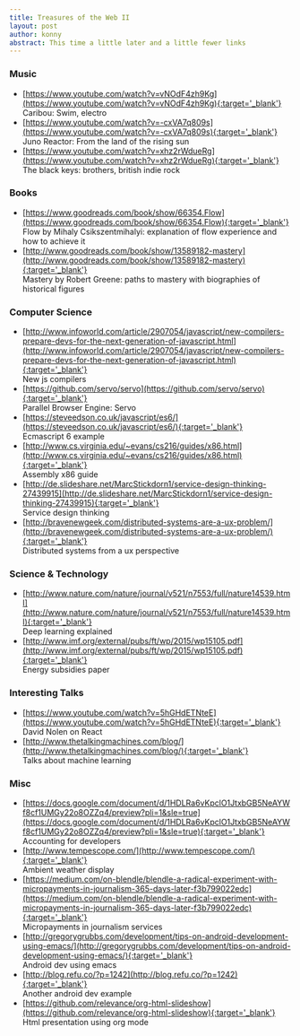 ```yaml
---
title: Treasures of the Web II
layout: post
author: konny
abstract: This time a little later and a little fewer links
---
```


### Music
- [https://www.youtube.com/watch?v=vNOdF4zh9Kg](https://www.youtube.com/watch?v=vNOdF4zh9Kg){:target='_blank'}   
    Caribou: Swim, electro
- [https://www.youtube.com/watch?v=-cxVA7q809s](https://www.youtube.com/watch?v=-cxVA7q809s){:target='_blank'}   
    Juno Reactor: From the land of the rising sun
- [https://www.youtube.com/watch?v=xhz2rWdueRg](https://www.youtube.com/watch?v=xhz2rWdueRg){:target='_blank'}   
    The black keys: brothers, british indie rock

### Books
- [https://www.goodreads.com/book/show/66354.Flow](https://www.goodreads.com/book/show/66354.Flow){:target='_blank'}   
    Flow by Mihaly Csikszentmihalyi: explanation of flow experience and how to achieve it
- [http://www.goodreads.com/book/show/13589182-mastery](http://www.goodreads.com/book/show/13589182-mastery){:target='_blank'}   
    Mastery by Robert Greene: paths to mastery with biographies of historical figures

### Computer Science
- [http://www.infoworld.com/article/2907054/javascript/new-compilers-prepare-devs-for-the-next-generation-of-javascript.html](http://www.infoworld.com/article/2907054/javascript/new-compilers-prepare-devs-for-the-next-generation-of-javascript.html){:target='_blank'}   
    New js compilers
- [https://github.com/servo/servo](https://github.com/servo/servo){:target='_blank'}   
    Parallel Browser Engine: Servo
- [https://steveedson.co.uk/javascript/es6/](https://steveedson.co.uk/javascript/es6/){:target='_blank'}   
    Ecmascript 6 example
- [http://www.cs.virginia.edu/~evans/cs216/guides/x86.html](http://www.cs.virginia.edu/~evans/cs216/guides/x86.html){:target='_blank'}   
    Assembly x86 guide
- [http://de.slideshare.net/MarcStickdorn1/service-design-thinking-27439915](http://de.slideshare.net/MarcStickdorn1/service-design-thinking-27439915){:target='_blank'}   
    Service design thinking
- [http://bravenewgeek.com/distributed-systems-are-a-ux-problem/](http://bravenewgeek.com/distributed-systems-are-a-ux-problem/){:target='_blank'}   
    Distributed systems from a ux perspective

### Science & Technology
- [http://www.nature.com/nature/journal/v521/n7553/full/nature14539.html](http://www.nature.com/nature/journal/v521/n7553/full/nature14539.html){:target='_blank'}   
    Deep learning explained
- [http://www.imf.org/external/pubs/ft/wp/2015/wp15105.pdf](http://www.imf.org/external/pubs/ft/wp/2015/wp15105.pdf){:target='_blank'}   
    Energy subsidies paper

### Interesting Talks
- [https://www.youtube.com/watch?v=5hGHdETNteE](https://www.youtube.com/watch?v=5hGHdETNteE){:target='_blank'}   
    David Nolen on React
- [http://www.thetalkingmachines.com/blog/](http://www.thetalkingmachines.com/blog/){:target='_blank'}   
    Talks about machine learning

### Misc
- [https://docs.google.com/document/d/1HDLRa6vKpclO1JtxbGB5NeAYWf8cf1UMGy22o8OZZq4/preview?pli=1&sle=true](https://docs.google.com/document/d/1HDLRa6vKpclO1JtxbGB5NeAYWf8cf1UMGy22o8OZZq4/preview?pli=1&sle=true){:target='_blank'}   
    Accounting for developers
- [http://www.tempescope.com/](http://www.tempescope.com/){:target='_blank'}   
    Ambient weather display
- [https://medium.com/on-blendle/blendle-a-radical-experiment-with-micropayments-in-journalism-365-days-later-f3b799022edc](https://medium.com/on-blendle/blendle-a-radical-experiment-with-micropayments-in-journalism-365-days-later-f3b799022edc){:target='_blank'}   
    Micropayments in journalism services
- [http://gregorygrubbs.com/development/tips-on-android-development-using-emacs/](http://gregorygrubbs.com/development/tips-on-android-development-using-emacs/){:target='_blank'}   
    Android dev using emacs
- [http://blog.refu.co/?p=1242](http://blog.refu.co/?p=1242){:target='_blank'}   
    Another android dev example
- [https://github.com/relevance/org-html-slideshow](https://github.com/relevance/org-html-slideshow){:target='_blank'}   
    Html presentation using org mode

<!-- NEW -->


